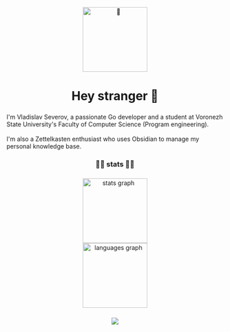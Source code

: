 <div align="center">
  <img height="150" src="https://c.tenor.com/e-J8oTNjGvEAAAAC/tenor.gif" alt="🦍"/>
</div>

###

<h1 align="center">Hey stranger 👋</h1>

###

<p align="left">I'm Vladislav Severov, a passionate Go developer and a student at Voronezh State University's Faculty of Computer Science (Program engineering). <br><br>I'm also a Zettelkasten enthusiast who uses Obsidian to manage my personal knowledge base.</p>

###

<h3 align="Center">🥶🦍 stats 🦍🥶</h3>

###

<div align="center">
  <img src="https://nirzak-streak-stats.vercel.app/?user=lein3000zzz&theme=dark&hide_border=false" height="150" alt="stats graph"/> <br>
  <img src="https://github-readme-stats.vercel.app/api/top-langs/?username=lein3000zzz&theme=dark&hide_border=false&include_all_commits=true&count_private=true&layout=compact" height="150" alt="languages graph" />
</div>

###

<div align="center">
  <img src="https://visitor-badge.laobi.icu/badge?page_id=lein3000zzz.lein3000zzz&"  />
</div>

###
